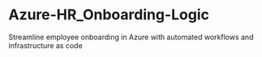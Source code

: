 # Azure-HR_Onboarding-Logic
Streamline employee onboarding in Azure with automated workflows and infrastructure as code
